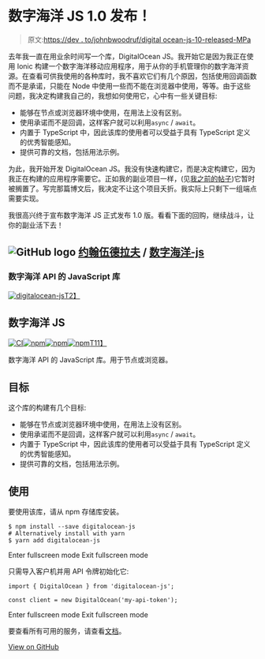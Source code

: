 # 数字海洋 JS 1.0 发布！

> 原文:[https://dev . to/johnbwoodruf/digital ocean-js-10-released-MPa](https://dev.to/johnbwoodruff/digitalocean-js-10-released-mpa)

去年我一直在用业余时间写一个库，DigitalOcean JS。我开始它是因为我正在使用 Ionic 构建一个数字海洋移动应用程序，用于从你的手机管理你的数字海洋资源。在查看可供我使用的各种库时，我不喜欢它们有几个原因，包括使用回调函数而不是承诺，只能在 Node 中使用一些而不能在浏览器中使用，等等。由于这些问题，我决定构建我自己的，我想如何使用它，心中有一些关键目标:

*   能够在节点或浏览器环境中使用，在用法上没有区别。
*   使用承诺而不是回调，这样客户就可以利用`async` / `await`。
*   内置于 TypeScript 中，因此该库的使用者可以受益于具有 TypeScript 定义的优秀智能感知。
*   提供可靠的文档，包括用法示例。

为此，我开始开发 DigitalOcean JS。我没有快速构建它，而是决定构建它，因为我正在构建的应用程序需要它。正如我的副业项目一样，(见[我之前的帖子](https://dev.to/johnwoodruff91/rip-side-projects-2j34))它暂时被搁置了。写完那篇博文后，我决定不让这个项目夭折。我实际上只剩下一组端点需要实现。

我很高兴终于宣布数字海洋 JS 正式发布 1.0 版。看看下面的回购，继续战斗，让你的副业活下去！

## ![GitHub logo](../Images/75095a8afc1e0f207cda715962e75c8d.png) [约翰伍德拉夫](https://github.com/johnbwoodruff) / [数字海洋-js](https://github.com/johnbwoodruff/digitalocean-js)

### 数字海洋 API 的 JavaScript 库

<article class="markdown-body entry-content container-lg" itemprop="text">

[![digitalocean-js](../Images/c7bd887da6d4a0a52921d74f3d9cd33e.png)T2】](https://user-images.githubusercontent.com/5883616/126348407-dd1e694d-64a9-402e-b8df-f59e67686014.png)

# 数字海洋 JS

[![CI](../Images/bb3a58f3d770e0f7ab7e657eac90da06.png)](https://github.com/johnbwoodruff/digitalocean-js/actions/workflows/main.yml)[![npm](../Images/607cdbf913ef1581f1476fa0655f0442.png)](https://www.npmjs.com/package/digitalocean-js)[![npm](../Images/adc8b51b1fcde906a9d9c8fafc804a2f.png)](https://www.npmjs.com/package/digitalocean-js)[![npm](../Images/0db686713e6cd48d9cb7ddb50e4c693f.png)T11】](https://www.npmjs.com/package/digitalocean-js)

数字海洋 API 的 JavaScript 库。用于节点或浏览器。

## 目标

这个库的构建有几个目标:

*   能够在节点或浏览器环境中使用，在用法上没有区别。
*   使用承诺而不是回调，这样客户就可以利用`async` / `await`。
*   内置于 TypeScript 中，因此该库的使用者可以受益于具有 TypeScript 定义的优秀智能感知。
*   提供可靠的文档，包括用法示例。

## 使用

要使用该库，请从 npm 存储库安装。

```
$ npm install --save digitalocean-js
# Alternatively install with yarn
$ yarn add digitalocean-js
```

Enter fullscreen mode Exit fullscreen mode

只需导入客户机并用 API 令牌初始化它:

```
import { DigitalOcean } from 'digitalocean-js';

const client = new DigitalOcean('my-api-token');
```

Enter fullscreen mode Exit fullscreen mode

要查看所有可用的服务，请查看[文档](https://johnbwoodruff.github.io/digitalocean-js/)。

</article>

[View on GitHub](https://github.com/johnbwoodruff/digitalocean-js)